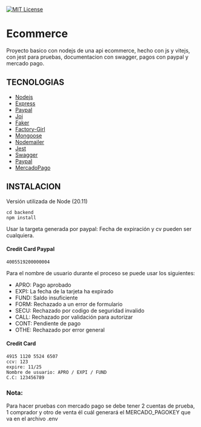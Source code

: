[![MIT License](https://img.shields.io/badge/License-MIT-green.svg)](https://choosealicense.com/licenses/mit/)

# Ecommerce

Proyecto basico con nodejs de una api ecommerce, hecho con js y vitejs, con jest para pruebas, documentacion con swagger, pagos con paypal y mercado pago.


## TECNOLOGIAS

- [Nodejs]
- [Express]
- [Paypal]
- [Joi]
- [Faker]
- [Factory-Girl]
- [Mongoose]
- [Nodemailer]
- [Jest]
- [Swagger]
- [Paypal]
- [MercadoPago]

## INSTALACION

Versión utilizada de Node (20.11)
```
cd backend
npm install
```

Usar la targeta generada por paypal:
Fecha de expiración y cv pueden ser cualquiera.

#### Credit Card Paypal
```
4005519200000004
```

Para el nombre de usuario durante el proceso se puede usar los siguientes:
- APRO: Pago aprobado
- EXPI: La fecha de la tarjeta ha expirado
- FUND: Saldo insuficiente
- FORM: Rechazado a un error de formulario
- SECU: Rechazado por codigo de seguridad invalido
- CALL: Rechazado por validación para autorizar
- CONT: Pendiente de pago
- OTHE: Rechazado por error general 

#### Credit Card
```
4915 1120 5524 6507
ccv: 123
expire: 11/25
Nombre de usuario: APRO / EXPI / FUND
C.C: 123456789

```

### Nota:
Para hacer pruebas con mercado pago se debe tener 2 cuentas de prueba, 1 comprador y otro de venta él cuál generará el MERCADO_PAGOKEY que va en el archivo .env


[Nodejs]: <https://nodejs.org/en>
[Express]: <https://expressjs.com/>
[Paypal]: <https://www.paypal.com/co>
[Joi]: <https://joi.dev/>
[Faker]: <https://fakerjs.dev/>
[Factory-Girl]: <https://www.npmjs.com/package/factory-girl>
[Mongoose]: <https://mongoosejs.com/>
[Nodemailer]: <https://www.nodemailer.com/>
[Jest]: <https://jestjs.io/>
[Swagger]: <https://swagger.io/>
[Paypal]: <https://www.npmjs.com/package/paypal-rest-sdk>
[MercadoPago]: <https://www.npmjs.com/package/mercadopago>